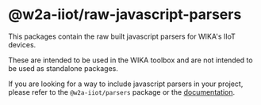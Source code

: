 # @w2a-iiot/raw-javascript-parsers

This packages contain the raw built javascript parsers for WIKA's IIoT devices.

These are intended to be used in the WIKA toolbox and are not intended to be used as standalone packages.

If you are looking for a way to include javascript parsers in your project, please refer to the `@w2a-iiot/parsers` package or the [documentation](https://wika-group.github.io/javascript_parsers/).
